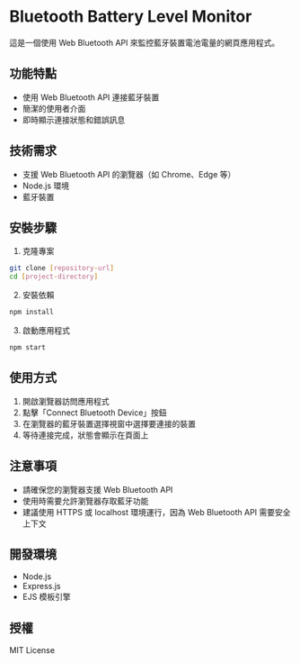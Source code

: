 # Bluetooth Battery Level Monitor

這是一個使用 Web Bluetooth API 來監控藍牙裝置電池電量的網頁應用程式。

## 功能特點

- 使用 Web Bluetooth API 連接藍牙裝置
- 簡潔的使用者介面
- 即時顯示連接狀態和錯誤訊息

## 技術需求

- 支援 Web Bluetooth API 的瀏覽器（如 Chrome、Edge 等）
- Node.js 環境
- 藍牙裝置

## 安裝步驟

1. 克隆專案

```bash
git clone [repository-url]
cd [project-directory]
```

2. 安裝依賴

```bash
npm install
```

3. 啟動應用程式

```bash
npm start
```

## 使用方式

1. 開啟瀏覽器訪問應用程式
2. 點擊「Connect Bluetooth Device」按鈕
3. 在瀏覽器的藍牙裝置選擇視窗中選擇要連接的裝置
4. 等待連接完成，狀態會顯示在頁面上

## 注意事項

- 請確保您的瀏覽器支援 Web Bluetooth API
- 使用時需要允許瀏覽器存取藍牙功能
- 建議使用 HTTPS 或 localhost 環境運行，因為 Web Bluetooth API 需要安全上下文

## 開發環境

- Node.js
- Express.js
- EJS 模板引擎

## 授權

MIT License
